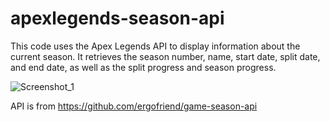 # apexlegends-season-api
This code uses the Apex Legends API to display information about the current season. 
It retrieves the season number, name, start date, split date, and end date, as well as the split progress and season progress.

![Screenshot_1](https://user-images.githubusercontent.com/91830375/235868262-ab4afe79-35c4-479e-832a-bdb43316c0f2.png)

API is from https://github.com/ergofriend/game-season-api
